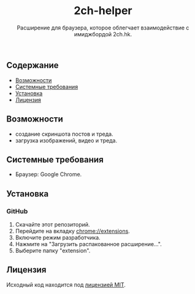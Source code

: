 <h1 align="center">
    2ch-helper
</h1>

<p align="center">
    Расширение для браузера, которое облегчает взаимодействие с имиджбордой 2ch.hk.
</p>

<br>

## Содержание

- [Возможности](#возможности)
- [Системные требования](#системные-требования)
- [Установка](#установка)
- [Лицензия](#лицензия)

## Возможности

- создание скриншота постов и треда.
- загрузка изображений, видео и треда.

## Системные требования

- Браузер: Google Chrome.

## Установка

### GitHub

1. Скачайте этот репозиторий.
2. Перейдите на вкладку [chrome://extensions](chrome://extensions "Расширения").
3. Включите режим разработчика.
4. Нажмите на "Загрузить распакованное расширение...".
5. Выберите папку "extension".

## Лицензия

Исходный код находится под [лицензией MIT](../blob/master/LICENSE "Лицензия").